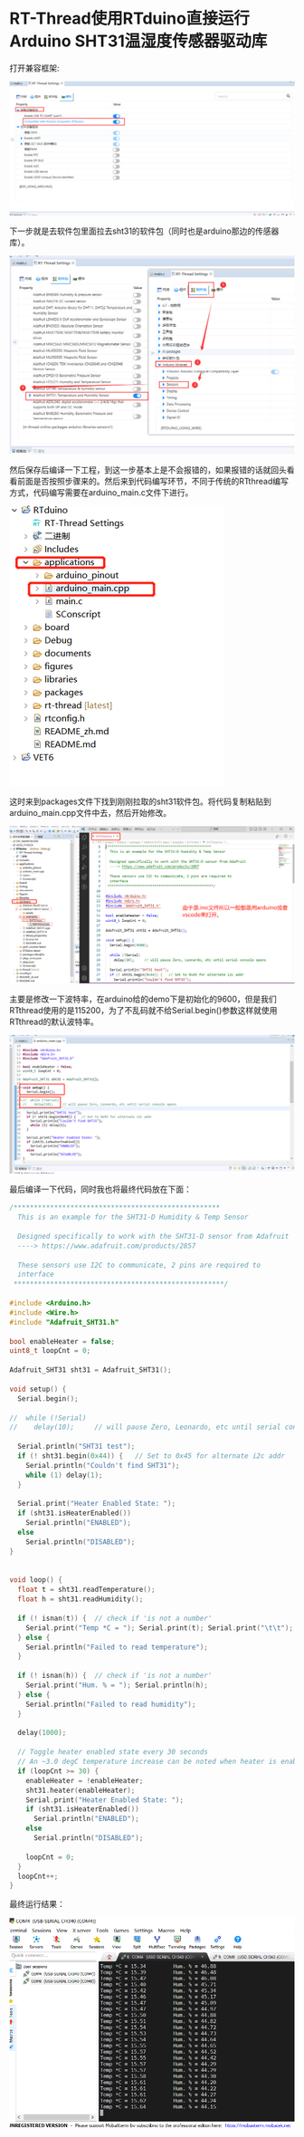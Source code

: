 # RT-Thread使用RTduino直接运行Arduino SHT31温湿度传感器驱动库

打开兼容框架:

![4.rt-thread-settings.png](images/4.rt-thread-settings.png)

下一步就是去软件包里面拉去sht31的软件包（同时也是arduino那边的传感器库）。

![4.sht31-pkgs.png](images/4.sht31-pkgs.png)

然后保存后编译一下工程，到这一步基本上是不会报错的，如果报错的话就回头看看前面是否按照步骤来的。然后来到代码编写环节，不同于传统的RTthread编写方式，代码编写需要在arduino_main.c文件下进行。

![4.arduino_main.png](images/4.arduino_main.png)

这时来到packages文件下找到刚刚拉取的sht31软件包。将代码复制粘贴到arduino_main.cpp文件中去，然后开始修改。

![4.sht31test.png](images/4.sht31test.png)

主要是修改一下波特率，在arduino给的demo下是初始化的9600，但是我们RTthread使用的是115200，为了不乱码就不给Serial.begin()参数这样就使用RTthread的默认波特率。

![4.demo-comment-out.png](images/4.demo-comment-out.png)

最后编译一下代码，同时我也将最终代码放在下面：

```c
/***************************************************
  This is an example for the SHT31-D Humidity & Temp Sensor

  Designed specifically to work with the SHT31-D sensor from Adafruit
  ----> https://www.adafruit.com/products/2857

  These sensors use I2C to communicate, 2 pins are required to
  interface
 ****************************************************/

#include <Arduino.h>
#include <Wire.h>
#include "Adafruit_SHT31.h"

bool enableHeater = false;
uint8_t loopCnt = 0;

Adafruit_SHT31 sht31 = Adafruit_SHT31();

void setup() {
  Serial.begin();

//  while (!Serial)
//    delay(10);     // will pause Zero, Leonardo, etc until serial console opens

  Serial.println("SHT31 test");
  if (! sht31.begin(0x44)) {   // Set to 0x45 for alternate i2c addr
    Serial.println("Couldn't find SHT31");
    while (1) delay(1);
  }

  Serial.print("Heater Enabled State: ");
  if (sht31.isHeaterEnabled())
    Serial.println("ENABLED");
  else
    Serial.println("DISABLED");
}


void loop() {
  float t = sht31.readTemperature();
  float h = sht31.readHumidity();

  if (! isnan(t)) {  // check if 'is not a number'
    Serial.print("Temp *C = "); Serial.print(t); Serial.print("\t\t");
  } else {
    Serial.println("Failed to read temperature");
  }

  if (! isnan(h)) {  // check if 'is not a number'
    Serial.print("Hum. % = "); Serial.println(h);
  } else {
    Serial.println("Failed to read humidity");
  }

  delay(1000);

  // Toggle heater enabled state every 30 seconds
  // An ~3.0 degC temperature increase can be noted when heater is enabled
  if (loopCnt >= 30) {
    enableHeater = !enableHeater;
    sht31.heater(enableHeater);
    Serial.print("Heater Enabled State: ");
    if (sht31.isHeaterEnabled())
      Serial.println("ENABLED");
    else
      Serial.println("DISABLED");

    loopCnt = 0;
  }
  loopCnt++;
}

```

最终运行结果：

![4.sht31-result.png](images/4.sht31-result.png)
